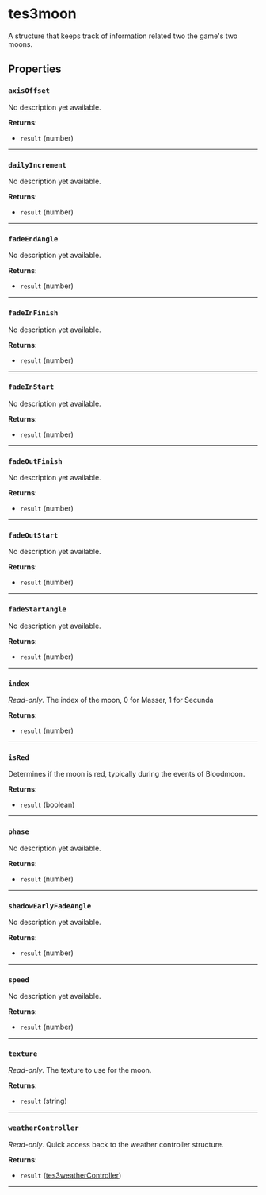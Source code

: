 <!---
	This file is autogenerated. Do not edit this file manually. Your changes will be ignored.
	More information: https://github.com/MWSE/MWSE/tree/master/docs
-->

# tes3moon

A structure that keeps track of information related two the game's two moons.

## Properties

### `axisOffset`

No description yet available.

**Returns**:

* `result` (number)

***

### `dailyIncrement`

No description yet available.

**Returns**:

* `result` (number)

***

### `fadeEndAngle`

No description yet available.

**Returns**:

* `result` (number)

***

### `fadeInFinish`

No description yet available.

**Returns**:

* `result` (number)

***

### `fadeInStart`

No description yet available.

**Returns**:

* `result` (number)

***

### `fadeOutFinish`

No description yet available.

**Returns**:

* `result` (number)

***

### `fadeOutStart`

No description yet available.

**Returns**:

* `result` (number)

***

### `fadeStartAngle`

No description yet available.

**Returns**:

* `result` (number)

***

### `index`

*Read-only*. The index of the moon, 0 for Masser, 1 for Secunda

**Returns**:

* `result` (number)

***

### `isRed`

Determines if the moon is red, typically during the events of Bloodmoon.

**Returns**:

* `result` (boolean)

***

### `phase`

No description yet available.

**Returns**:

* `result` (number)

***

### `shadowEarlyFadeAngle`

No description yet available.

**Returns**:

* `result` (number)

***

### `speed`

No description yet available.

**Returns**:

* `result` (number)

***

### `texture`

*Read-only*. The texture to use for the moon.

**Returns**:

* `result` (string)

***

### `weatherController`

*Read-only*. Quick access back to the weather controller structure.

**Returns**:

* `result` ([tes3weatherController](../../types/tes3weatherController))

***

